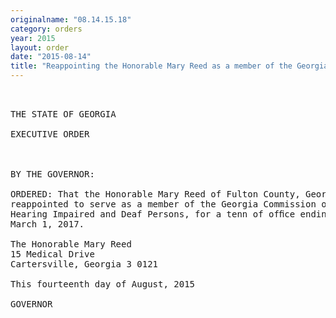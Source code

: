 ```yaml
---
originalname: "08.14.15.18"
category: orders
year: 2015
layout: order
date: "2015-08-14"
title: "Reappointing the Honorable Mary Reed as a member of the Georgia Commission on Hearing Impaired and Deaf Persons"
---
```

<pre>
 

THE STATE OF GEORGIA

EXECUTIVE ORDER

 

BY THE GOVERNOR:

ORDERED: That the Honorable Mary Reed of Fulton County, Georgia, is
reappointed to serve as a member of the Georgia Commission on
Hearing Impaired and Deaf Persons, for a tenn of ofﬁce ending
March 1, 2017.

The Honorable Mary Reed
15 Medical Drive
Cartersville, Georgia 3 0121

This fourteenth day of August, 2015

GOVERNOR

 

</pre>
